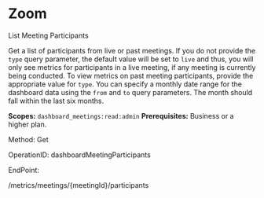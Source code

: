 #     Zoom


List Meeting Participants

Get a list of participants from live or past meetings.
If you do not provide the `type` query parameter, the default value will be set to `live` and thus, you will only see metrics for participants in a live meeting, if any meeting is currently being conducted. To view metrics on past meeting participants, provide the appropriate value for `type`.  You can specify a monthly date range for the dashboard data using the `from` and `to` query parameters. The month should fall within the last six months.

**Scopes:** `dashboard_meetings:read:admin` 
**Prerequisites:** Business or a higher plan.

Method: Get

OperationID: dashboardMeetingParticipants

EndPoint:

/metrics/meetings/{meetingId}/participants
